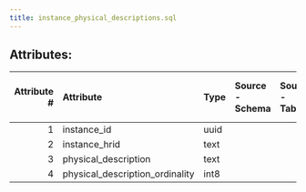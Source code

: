```yaml
---
title: instance_physical_descriptions.sql
---
```

## Attributes:

|   Attribute # | Attribute                       | Type   | Source - Schema   | Source - Table   | Source - Attribute   | Source - Type   | Source - Multiple values   | Aggregation   | Description   | Notes   |
|--------------:|:--------------------------------|:-------|:------------------|:-----------------|:---------------------|:----------------|:---------------------------|:--------------|:--------------|:--------|
|             1 | instance_id                     | uuid   |                   |                  |                      |                 |                            |               |               |         |
|             2 | instance_hrid                   | text   |                   |                  |                      |                 |                            |               |               |         |
|             3 | physical_description            | text   |                   |                  |                      |                 |                            |               |               |         |
|             4 | physical_description_ordinality | int8   |                   |                  |                      |                 |                            |               |               |         |
